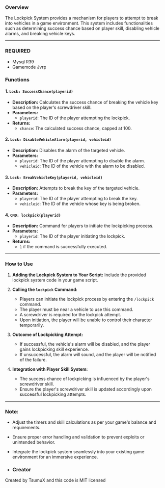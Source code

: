 ### Overview

The Lockpick System provides a mechanism for players to attempt to break into vehicles in a game environment. This system includes functionalities such as determining success chance based on player skill, disabling vehicle alarms, and breaking vehicle keys.

---
### REQUIRED
- Mysql R39
- Gamemode Jvrp

### Functions

#### 1. `Lock: SuccessChance(playerid)`

- **Description:** Calculates the success chance of breaking the vehicle key based on the player's screwdriver skill.
- **Parameters:** 
  - `playerid`: The ID of the player attempting the lockpick.
- **Returns:** 
  - `chance`: The calculated success chance, capped at 100.

#### 2. `Lock: DisableVehicleAlarm(playerid, vehicleid)`

- **Description:** Disables the alarm of the targeted vehicle.
- **Parameters:** 
  - `playerid`: The ID of the player attempting to disable the alarm.
  - `vehicleid`: The ID of the vehicle with the alarm to be disabled.

#### 3. `Lock: BreakVehicleKey(playerid, vehicleid)`

- **Description:** Attempts to break the key of the targeted vehicle.
- **Parameters:** 
  - `playerid`: The ID of the player attempting to break the key.
  - `vehicleid`: The ID of the vehicle whose key is being broken.

#### 4. `CMD: lockpick(playerid)`

- **Description:** Command for players to initiate the lockpicking process.
- **Parameters:** 
  - `playerid`: The ID of the player initiating the lockpick.
- **Returns:** 
  - `1` if the command is successfully executed.

---

### How to Use

1. **Adding the Lockpick System to Your Script:** Include the provided lockpick system code in your game script.
   
2. **Calling the `lockpick` Command:**
   - Players can initiate the lockpick process by entering the `/lockpick` command.
   - The player must be near a vehicle to use this command.
   - A screwdriver is required for the lockpick attempt.
   - Upon initiation, the player will be unable to control their character temporarily.

3. **Outcome of Lockpicking Attempt:**
   - If successful, the vehicle's alarm will be disabled, and the player gains lockpicking skill experience.
   - If unsuccessful, the alarm will sound, and the player will be notified of the failure.

4. **Integration with Player Skill System:**
   - The success chance of lockpicking is influenced by the player's screwdriver skill.
   - Ensure the player's screwdriver skill is updated accordingly upon successful lockpicking attempts.

---

### Note:

- Adjust the timers and skill calculations as per your game's balance and requirements.
- Ensure proper error handling and validation to prevent exploits or unintended behavior.
- Integrate the lockpick system seamlessly into your existing game environment for an immersive experience.

- ### Creator
Created by TsumuX and this code is MIT licensed
